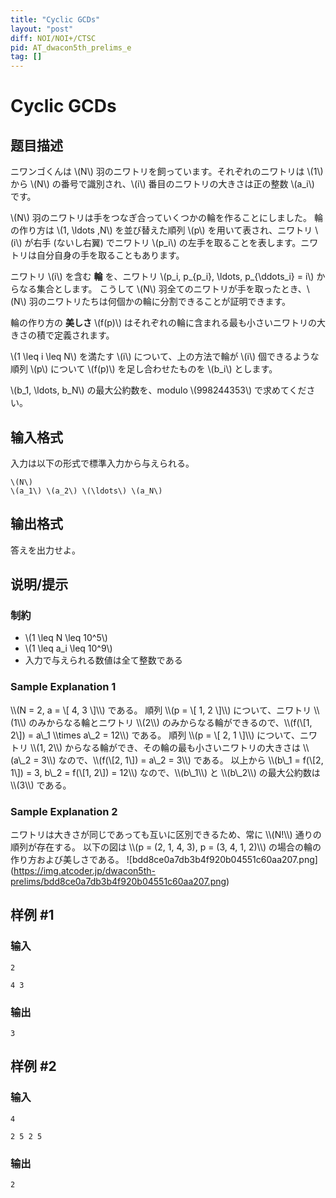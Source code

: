 ```yaml
---
title: "Cyclic GCDs"
layout: "post"
diff: NOI/NOI+/CTSC
pid: AT_dwacon5th_prelims_e
tag: []
---
```


# Cyclic GCDs

## 题目描述

[problemUrl]: https://atcoder.jp/contests/dwacon5th-prelims/tasks/dwacon5th_prelims_e

ニワンゴくんは \\(N\\) 羽のニワトリを飼っています。それぞれのニワトリは \\(1\\) から \\(N\\) の番号で識別され、\\(i\\) 番目のニワトリの大きさは正の整数 \\(a\_i\\) です。

\\(N\\) 羽のニワトリは手をつなぎ合っていくつかの輪を作ることにしました。 輪の作り方は \\(1, \\ldots ,N\\) を並び替えた順列 \\(p\\) を用いて表され、ニワトリ \\(i\\) が右手 (ないし右翼) でニワトリ \\(p\_i\\) の左手を取ることを表します。ニワトリは自分自身の手を取ることもあります。

ニワトリ \\(i\\) を含む **輪** を、ニワトリ \\(p\_i, p\_{p\_i}, \\ldots, p\_{\\ddots\_i} = i\\) からなる集合とします。 こうして \\(N\\) 羽全てのニワトリが手を取ったとき、\\(N\\) 羽のニワトリたちは何個かの輪に分割できることが証明できます。

輪の作り方の **美しさ** \\(f(p)\\) はそれぞれの輪に含まれる最も小さいニワトリの大きさの積で定義されます。

\\(1 \\leq i \\leq N\\) を満たす \\(i\\) について、上の方法で輪が \\(i\\) 個できるような順列 \\(p\\) について \\(f(p)\\) を足し合わせたものを \\(b\_i\\) とします。

\\(b\_1, \\ldots, b\_N\\) の最大公約数を、modulo \\(998244353\\) で求めてください。

## 输入格式

入力は以下の形式で標準入力から与えられる。

 ```
\(N\)
\(a_1\) \(a_2\) \(\ldots\) \(a_N\)
```

## 输出格式

答えを出力せよ。

## 说明/提示

### 制約

- \\(1 \\leq N \\leq 10^5\\)
- \\(1 \\leq a\_i \\leq 10^9\\)
- 入力で与えられる数値は全て整数である

### Sample Explanation 1

\\\\(N = 2, a = \\\[ 4, 3 \\\]\\\\) である。 順列 \\\\(p = \\\[ 1, 2 \\\]\\\\) について、ニワトリ \\\\(1\\\\) のみからなる輪とニワトリ \\\\(2\\\\) のみからなる輪ができるので、\\\\(f(\\\[1, 2\\\]) = a\\\_1 \\\\times a\\\_2 = 12\\\\) である。 順列 \\\\(p = \\\[ 2, 1 \\\]\\\\) について、ニワトリ \\\\(1, 2\\\\) からなる輪ができ、その輪の最も小さいニワトリの大きさは \\\\(a\\\_2 = 3\\\\) なので、\\\\(f(\\\[2, 1\\\]) = a\\\_2 = 3\\\\) である。 以上から \\\\(b\\\_1 = f(\\\[2, 1\\\]) = 3, b\\\_2 = f(\\\[1, 2\\\]) = 12\\\\) なので、\\\\(b\\\_1\\\\) と \\\\(b\\\_2\\\\) の最大公約数は \\\\(3\\\\) である。

### Sample Explanation 2

ニワトリは大きさが同じであっても互いに区別できるため、常に \\\\(N!\\\\) 通りの順列が存在する。 以下の図は \\\\(p = (2, 1, 4, 3), p = (3, 4, 1, 2)\\\\) の場合の輪の作り方および美しさである。 !\[bdd8ce0a7db3b4f920b04551c60aa207.png\](https://img.atcoder.jp/dwacon5th-prelims/bdd8ce0a7db3b4f920b04551c60aa207.png)

## 样例 #1

### 输入

```
2
4 3
```

### 输出

```
3
```

## 样例 #2

### 输入

```
4
2 5 2 5
```

### 输出

```
2
```

